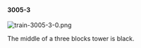 #### 3005-3
![train-3005-3-0.png](https://github.com/lil-lab/nlvr/raw/master/nlvr/train/images/39/train-3005-3-0.png "train-3005-3-0.png")

The middle of a three blocks tower is black.